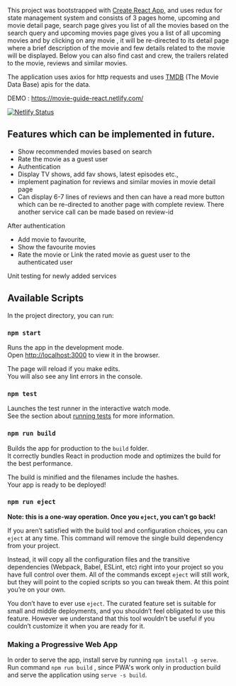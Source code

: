 This project was bootstrapped with [Create React App](https://github.com/facebook/create-react-app), and uses redux for state management system and consists of 3 pages home, upcoming and movie detail page, search page gives you list of all the movies based on the search query and upcoming movies page gives you a list of all upcoming movies and by clicking on any movie , it will be re-directed to its detail page where a brief description of the movie and few details related to the movie will be displayed. Below you can also find cast and crew, the trailers related to the movie, reviews and similar movies.

The application uses axios for http requests and uses [TMDB](https://developers.themoviedb.org/3/getting-started/introduction) (The Movie Data Base) apis for the data. 

DEMO : https://movie-guide-react.netlify.com/

[![Netlify Status](https://api.netlify.com/api/v1/badges/a85124bd-ec5b-46e0-808d-745cded4ed51/deploy-status)](https://app.netlify.com/sites/movie-guide-react/deploys)

## Features which can be implemented in future.
* Show recommended movies based on search
* Rate the movie as a guest user
* Authentication 
* Display TV shows, add fav shows, latest episodes etc.,
* implement pagination for reviews and similar movies in movie detail page
* Can display 6-7 lines of reviews and then can have a read more button which can be re-directed to another page with complete review. There another service call can be made based on review-id

After authentication
* Add movie to favourite,
* Show the favourite movies
* Rate the movie or Link the rated movie as guest user to the authenticated user

Unit testing for newly added services


## Available Scripts

In the project directory, you can run:

### `npm start`

Runs the app in the development mode.<br>
Open [http://localhost:3000](http://localhost:3000) to view it in the browser.

The page will reload if you make edits.<br>
You will also see any lint errors in the console.

### `npm test`

Launches the test runner in the interactive watch mode.<br>
See the section about [running tests](https://facebook.github.io/create-react-app/docs/running-tests) for more information.

### `npm run build`

Builds the app for production to the `build` folder.<br>
It correctly bundles React in production mode and optimizes the build for the best performance.

The build is minified and the filenames include the hashes.<br>
Your app is ready to be deployed!


### `npm run eject`

**Note: this is a one-way operation. Once you `eject`, you can’t go back!**

If you aren’t satisfied with the build tool and configuration choices, you can `eject` at any time. This command will remove the single build dependency from your project.

Instead, it will copy all the configuration files and the transitive dependencies (Webpack, Babel, ESLint, etc) right into your project so you have full control over them. All of the commands except `eject` will still work, but they will point to the copied scripts so you can tweak them. At this point you’re on your own.

You don’t have to ever use `eject`. The curated feature set is suitable for small and middle deployments, and you shouldn’t feel obligated to use this feature. However we understand that this tool wouldn’t be useful if you couldn’t customize it when you are ready for it.

### Making a Progressive Web App

In order to serve the app, install serve by running `npm install -g serve`. Run command `npm run build` , since PWA's work only in production build and serve the application using `serve -s build`.

